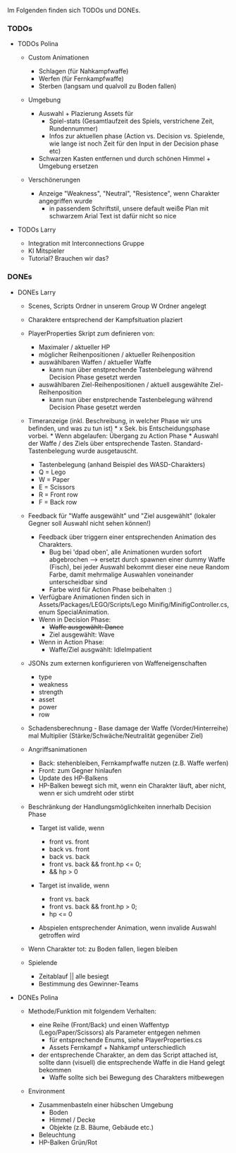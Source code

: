 Im Folgenden finden sich TODOs und DONEs.

### TODOs
* TODOs Polina
	* Custom Animationen
		* Schlagen (für Nahkampfwaffe)
		* Werfen (für Fernkampfwaffe)
		* Sterben (langsam und qualvoll zu Boden fallen)

	* Umgebung
		*  Auswahl + Plazierung Assets für
			* Spiel-stats (Gesamtlaufzeit des Spiels, verstrichene Zeit, Rundennummer)
			* Infos zur aktuellen phase (Action vs. Decision vs. Spielende, wie lange ist noch Zeit für den Input in der Decision phase etc)
		*  Schwarzen Kasten entfernen und durch schönen Himmel + Umgebung ersetzen


	* Verschönerungen
		* Anzeige "Weakness", "Neutral", "Resistence", wenn Charakter angegriffen wurde
			* in passendem Schriftstil, unsere default weiße Plan mit schwarzem Arial Text ist dafür nicht so nice

* TODOs Larry
	* Integration mit Interconnections Gruppe
	* KI Mitspieler
	* Tutorial? Brauchen wir das?


### DONEs
* DONEs Larry
	* Scenes, Scripts Ordner in unserem Group W Ordner angelegt
	* Charaktere entsprechend der Kampfsituation plaziert
	* PlayerProperties Skript zum definieren von:
	  * Maximaler / aktueller HP
	  * möglicher Reihenpositionen / aktueller Reihenposition
	  * auswählbaren Waffen / aktueller Waffe
		* kann nun über enstprechende Tastenbelegung während Decision Phase gesetzt werden
	  * auswählbaren Ziel-Reihenpositionen / aktuell ausgewählte Ziel-Reihenposition
		* kann nun über enstprechende Tastenbelegung während Decision Phase gesetzt werden

	 * Timeranzeige (inkl. Beschreibung, in welcher Phase wir uns befinden, und was zu tun ist)
	  * x Sek. bis Entscheidungsphase vorbei.
	  * Wenn abgelaufen: Übergang zu Action Phase
	  * Auswahl der Waffe / des Ziels über entsprechende Tasten. Standard-Tastenbelegung wurde ausgetauscht.
		* Tastenbelegung (anhand Beispiel des WASD-Charakters)
		* Q = Lego
		* W = Paper
		* E = Scissors
		* R = Front row
		* F = Back row
	* Feedback für "Waffe ausgewählt" und "Ziel ausgewählt" (lokaler Gegner soll Auswahl nicht sehen können!)
		* Feedback über triggern einer entsprechenden Animation des Charakters.
			* Bug bei 'dpad oben', alle Animationen wurden sofort abgebrochen --> ersetzt durch spawnen einer dummy Waffe (Fisch), bei jeder Auswahl bekommt dieser eine neue Random Farbe, damit mehrmalige Auswahlen voneinander unterscheidbar sind
			* Farbe wird für Action Phase beibehalten :)
		* Verfügbare Animationen finden sich in Assets/Packages/LEGO/Scripts/Lego Minifig/MinifigController.cs, enum SpecialAnimation.
		* Wenn in Decision Phase:
			* ~~Waffe ausgewählt: Dance~~
			* Ziel ausgewählt: Wave
		* Wenn in Action Phase:
			* Waffe/Ziel ausgwählt: IdleImpatient
	* JSONs zum externen konfigurieren von Waffeneigenschaften
		* type
		* weakness
		* strength
		* asset
		* power
		* row
	* Schadensberechnung - Base damage der Waffe (Vorder/Hinterreihe) mal Multiplier (Stärke/Schwäche/Neutralität gegenüber Ziel)
	* Angriffsanimationen
		* Back: stehenbleiben, Fernkampfwaffe nutzen (z.B. Waffe werfen)
		* Front: zum Gegner hinlaufen
		* Update des HP-Balkens
		* HP-Balken bewegt sich mit, wenn ein Charakter läuft, aber nicht, wenn er sich umdreht oder stirbt
	* Beschränkung der Handlungsmöglichkeiten innerhalb Decision Phase
		* Target ist valide, wenn 
			* front vs. front
			* back vs. front 
			* back vs. back
			* front vs. back && front.hp <= 0;
			* && hp > 0

		* Target ist invalide, wenn
			* front vs. back
			* front vs. back && front.hp > 0;
			* hp <= 0

		* Abspielen entsprechender Animation, wenn invalide Auswahl getroffen wird
	* Wenn Charakter tot: zu Boden fallen, liegen bleiben

	* Spielende
		* Zeitablauf || alle besiegt
		* Bestimmung des Gewinner-Teams

* DONEs Polina
	* Methode/Funktion mit folgendem Verhalten:
		* eine Reihe (Front/Back) und einen Waffentyp (Lego/Paper/Scissors) als Parameter entgegen nehmen
			*  für entsprechende Enums, siehe PlayerProperties.cs
		    *  Assets Fernkampf + Nahkampf unterschiedlich
		* der entsprechende Charakter, an dem das Script attached ist, sollte dann (visuell) die entsprechende Waffe in die Hand gelegt bekommen
			* Waffe sollte sich bei Bewegung des Charakters mitbewegen

	* Environment
		* Zusammenbasteln einer hübschen Umgebung
			* Boden
			* Himmel / Decke
			* Objekte (z.B. Bäume, Gebäude etc.)
		* Beleuchtung
		* HP-Balken Grün/Rot

